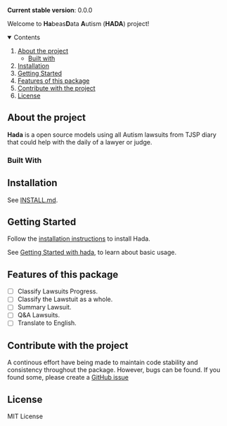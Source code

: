 **Current stable version**: 0.0.0

Welcome to **Ha**beas**D**ata **A**utism (**HADA**) project!

<!-- TABLE OF CONTENTS -->
<details open="open">
 <summary> Contents</summary>
 <ol>
  <li>
   <a href="#about-the-project">About the project</a>
   <ul>
    <li><a href="#built-with">Built with</a></li>
   </ul>
  </li>
  <li>
   <a href="#installation">Installation</a>
  </li>
  <li>
   <a href="#getting-started">Getting Started</a>
  </li>
  <li>
   <a href="#features-of-this-package">Features of this package</a>
  </li>
  <li>
   <a href="#contribute-with-the-project">Contribute with the project</a>
  </li>
  <li>
   <a href="#license">License</a>
  </li>
 </ol>
</details>

<!--ABOUT THE PROJECT-->

## About the project

**Hada** is a open source models using all Autism lawsuits from TJSP diary that could help with the daily of a lawyer or judge.

### Built With

## Installation

See [INSTALL.md](/docs/markdowm/INSTALL.md).

## Getting Started

Follow the [installation instructions](/docs/markdowm/INSTALL.md) to install Hada.

See [Getting Started with hada](docs/markdowm/getting-started.md), to learn about basic usage.

## Features of this package

- [ ] Classify Lawsuits Progress.
- [ ] Classify the Lawstuit as a whole.
- [ ] Summary Lawsuit.
- [ ] Q&A Lawsuits.
- [ ] Translate to English.

## Contribute with the project

A continous effort have being made to maintain code stability and consistency throughout the package. However, bugs can be found. If you found some, please create a [GitHub issue](https://github.com/RafaelMRazeira/Hada/issues)

## License

MIT License
